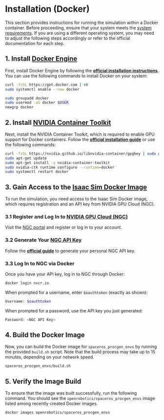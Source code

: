 # Installation (Docker)

This section provides instructions for running the simulation within a Docker container. Before proceeding, ensure that your system meets the [system requirements](requirements.md). If you are using a different operating system, you may need to adjust the following steps accordingly or refer to the official documentation for each step.

## 1. Install [Docker Engine](https://docs.docker.com/engine)

First, install Docker Engine by following the [**official installation instructions**](https://docs.docker.com/engine/install). You can use the following commands to install Docker on your system:

```bash
curl -fsSL https://get.docker.com | sh
sudo systemctl enable --now docker

sudo groupadd docker
sudo usermod -aG docker $USER
newgrp docker
```

## 2. Install [NVIDIA Container Toolkit](https://github.com/NVIDIA/nvidia-container-toolkit)

Next, install the NVIDIA Container Toolkit, which is required to enable GPU support for Docker containers. Follow the [**official installation guide**](https://docs.nvidia.com/datacenter/cloud-native/container-toolkit/latest/install-guide.html) or use the following commands:

```bash
curl -fsSL https://nvidia.github.io/libnvidia-container/gpgkey | sudo gpg --dearmor -o /usr/share/keyrings/nvidia-container-toolkit-keyring.gpg && curl -s -L https://nvidia.github.io/libnvidia-container/stable/deb/nvidia-container-toolkit.list | sed 's#deb https://#deb [signed-by=/usr/share/keyrings/nvidia-container-toolkit-keyring.gpg] https://#g' | sudo tee /etc/apt/sources.list.d/nvidia-container-toolkit.list
sudo apt-get update
sudo apt-get install -y nvidia-container-toolkit
sudo nvidia-ctk runtime configure --runtime=docker
sudo systemctl restart docker
```

## 3. Gain Access to the [Isaac Sim Docker Image](https://catalog.ngc.nvidia.com/orgs/nvidia/containers/isaac-sim)

To run the simulation, you need access to the Isaac Sim Docker image, which requires registration and an API key from NVIDIA GPU Cloud (NGC).

### 3.1 Register and Log In to [NVIDIA GPU Cloud (NGC)](https://www.nvidia.com/en-us/gpu-cloud)

Visit the [NGC portal](https://ngc.nvidia.com/signin) and register or log in to your account.

### 3.2 Generate Your [NGC API Key](https://docs.nvidia.com/ngc/gpu-cloud/ngc-user-guide/index.html#ngc-api-keys)

Follow the [**official guide**](https://docs.nvidia.com/ngc/gpu-cloud/ngc-user-guide/index.html#generating-personal-api-key) to generate your personal NGC API key.

### 3.3 Log In to NGC via Docker

Once you have your API key, log in to NGC through Docker:

```bash
docker login nvcr.io
```

When prompted for a username, enter `$oauthtoken` (exactly as shown):

```bash
Username: $oauthtoken
```

When prompted for a password, use the API key you just generated:

```bash
Password: <NGC API Key>
```

## 4. Build the Docker Image

Now, you can build the Docker image for `spaceros_procgen_envs` by running the provided `build.sh` script. Note that the build process may take up to 15 minutes, depending on your network speed.

```bash
spaceros_procgen_envs/build.sh
```

## 5. Verify the Image Build

To ensure that the image was built successfully, run the following command. You should see the `openrobotics/spaceros_procgen_envs` image listed among recently created Docker images.

```bash
docker images openrobotics/spaceros_procgen_envs
```
